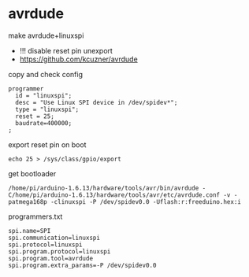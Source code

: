 # avrdude

make avrdude+linuxspi
- !!! disable reset pin unexport
- https://github.com/kcuzner/avrdude

copy and check config
```
programmer
  id = "linuxspi";
  desc = "Use Linux SPI device in /dev/spidev*";
  type = "linuxspi";
  reset = 25;
  baudrate=400000;
;
```

export reset pin on boot
```
echo 25 > /sys/class/gpio/export
```

get bootloader
```
/home/pi/arduino-1.6.13/hardware/tools/avr/bin/avrdude -C/home/pi/arduino-1.6.13/hardware/tools/avr/etc/avrdude.conf -v -patmega168p -clinuxspi -P /dev/spidev0.0 -Uflash:r:freeduino.hex:i
```

programmers.txt
```
spi.name=SPI
spi.communication=linuxspi
spi.protocol=linuxspi
spi.program.protocol=linuxspi
spi.program.tool=avrdude
spi.program.extra_params=-P /dev/spidev0.0
```
